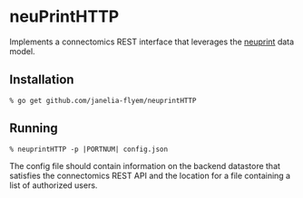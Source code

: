 # neuPrintHTTP

Implements a connectomics REST interface that leverages the [neuprint](https://github.com/janelia-flyem/neuPrint) data model.

## Installation

    % go get github.com/janelia-flyem/neuprintHTTP

## Running

    % neuprintHTTP -p |PORTNUM| config.json
 
The config file should contain information on the backend datastore that satisfies the connectomics REST API and the location for a file containing
a list of authorized users.
